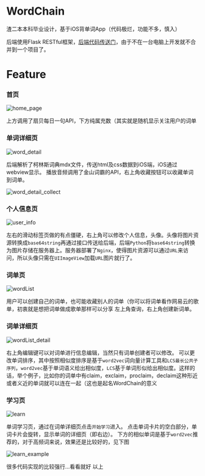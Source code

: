 # WordChain

渣二本本科毕业设计，基于iOS背单词App（代码极烂，功能不多，慎入）

后端使用Flask RESTful框架，[后端代码传送门](<https://github.com/xiaohanhan1019/wordChain_api>)，由于不在一台电脑上开发就不合并到一个项目了。

# Feature

### 首页

![home_page](screenshots/home_page.png)

上方调用了扇贝每日一句API，下方纯属充数（其实就是随机显示关注用户的词单

### 单词详细页

![word_detail](screenshots/word_detail.png)

后端解析了柯林斯词典mdx文件，传送html及css数据到iOS端，iOS通过webview显示。
播放音频调用了金山词霸的API，右上角收藏按钮可以收藏单词到词单。

![word_detail_collect](screenshots/word_detail_collect.png)

### 个人信息页

![user_info](screenshots/user_info.JPG)

左右的滑动标签页做的有点僵硬，右上角可以修改个人信息，头像。头像将图片资源转换成`base64string`再通过接口传送给后端，后端`Python`将`base64string`转换为图片存储在服务器上。服务器部署了`Nginx`，使得图片资源可以通过`URL`来访问，所以头像只需在`UIImageView`加载`URL`图片就行了。

### 词单页

![wordList](screenshots/wordList.png)

用户可以创建自己的词单，也可能收藏别人的词单（你可以将词单看作网易云的歌单，初衷就是想把词单做成歌单那样可以分享
左上角查询，右上角创建新词单。

### 词单详细页

![wordList_detail](screenshots/wordList_detail.png)

右上角编辑键可以对词单进行信息编辑，当然只有词单创建者可以修改。
可以更改单词排序，其中按照相似度排序是基于`word2vec`词向量计算工具和`LCS最长公共子序列`，`word2vec`基于单词语义给出相似度，`LCS`基于单词形似给出相似度。这样的话，举个例子，比如你的词单中有claim，exclaim，proclaim，declaim这种形近或者义近的单词就可以连在一起（这也是起名WordChain的意义

### 学习页

![learn](screenshots/learn.JPG)

单词学习页，通过在词单详细页点击`开始学习`进入。
点击单词卡片的空白部分，单词卡片会旋转，显示单词的详细页（即右边）。
下方的相似单词是基于`word2vec`推荐的，对于高频词来说，效果还是比较好的，见下图

![learn_example](screenshots/learn_example.JPG)

很多代码实现的比较强行...看看就好
以上